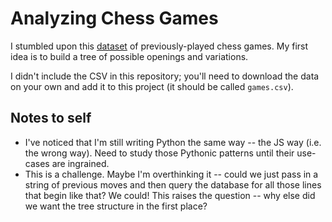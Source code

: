 # Analyzing Chess Games
I stumbled upon this [dataset](https://www.kaggle.com/datasnaek/chess) of previously-played chess games. My first idea is to build a tree of possible openings and variations.

I didn't include the CSV in this repository; you'll need to download the data on your own and add it to this project (it should be called `games.csv`).

## Notes to self
- I've noticed that I'm still writing Python the same way -- the JS way (i.e. the wrong way). Need to study those Pythonic patterns until their use-cases are ingrained.
- This is a challenge. Maybe I'm overthinking it -- could we just pass in a string of previous moves and then query the database for all those lines that begin like that? We could! This raises the question -- why else did we want the tree structure in the first place?
